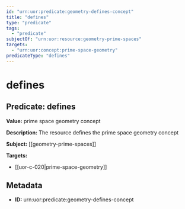 ```yaml
---
id: "urn:uor:predicate:geometry-defines-concept"
title: "defines"
type: "predicate"
tags:
  - "predicate"
subjectOf: "urn:uor:resource:geometry-prime-spaces"
targets:
  - "urn:uor:concept:prime-space-geometry"
predicateType: "defines"
---
```


# defines

## Predicate: defines

**Value:** prime space geometry concept

**Description:** The resource defines the prime space geometry concept

**Subject:** [[geometry-prime-spaces]]

**Targets:**

- [[uor-c-020|prime-space-geometry]]

## Metadata

- **ID:** urn:uor:predicate:geometry-defines-concept
